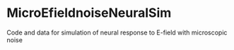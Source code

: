 # MicroEfieldnoiseNeuralSim
Code and data for simulation of neural response to E-field with microscopic noise
